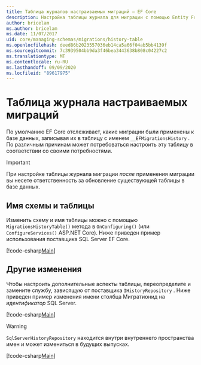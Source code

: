 ```yaml
---
title: Таблица журналов настраиваемых миграций — EF Core
description: Настройка таблицы журнала для миграции с помощью Entity Framework Core
author: bricelam
ms.author: bricelam
ms.date: 11/07/2017
uid: core/managing-schemas/migrations/history-table
ms.openlocfilehash: deed86b2023557036eb14ca5a66f04ab5bb4139f
ms.sourcegitcommit: 7c3939504bb9da3f46bea3443638b808c04227c2
ms.translationtype: MT
ms.contentlocale: ru-RU
ms.lasthandoff: 09/09/2020
ms.locfileid: "89617975"
---
```

# <a name="custom-migrations-history-table"></a>Таблица журнала настраиваемых миграций

По умолчанию EF Core отслеживает, какие миграции были применены к базе данных, записывая их в таблицу с именем `__EFMigrationsHistory` . По различным причинам может потребоваться настроить эту таблицу в соответствии со своими потребностями.

> [!IMPORTANT]
> При настройке таблицы журнала миграции *после* применения миграции вы несете ответственность за обновление существующей таблицы в базе данных.

## <a name="schema-and-table-name"></a>Имя схемы и таблицы

Изменить схему и имя таблицы можно с помощью `MigrationsHistoryTable()` метода в `OnConfiguring()` (или `ConfigureServices()` ASP.NET Core). Ниже приведен пример использования поставщика SQL Server EF Core.

[!code-csharp[Main](../../../../samples/core/Schemas/Migrations/MigrationTableNameContext.cs#TableNameContext)]

## <a name="other-changes"></a>Другие изменения

Чтобы настроить дополнительные аспекты таблицы, переопределите и замените службу, зависящую от поставщика `IHistoryRepository` . Ниже приведен пример изменения имени столбца Мигратионид на *идентификатор* SQL Server.

[!code-csharp[Main](../../../../samples/core/Schemas/Migrations/MyHistoryRepository.cs#HistoryRepositoryContext)]

> [!WARNING]
> `SqlServerHistoryRepository` находится внутри внутреннего пространства имен и может измениться в будущих выпусках.

[!code-csharp[Main](../../../../samples/core/Schemas/Migrations/MyHistoryRepository.cs#HistoryRepository)]

